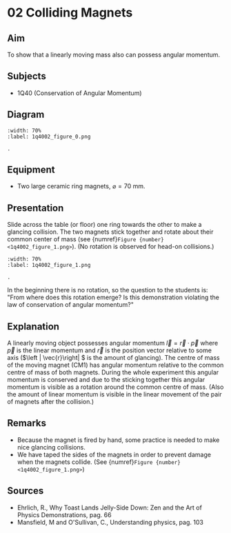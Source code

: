 # 02 Colliding Magnets   
  
## Aim   
 To show that a linearly moving mass also can possess angular momentum.    
  
## Subjects   
* 1Q40 (Conservation of Angular Momentum)   

## Diagram
   
```{figure} figures/figure_0.png
:width: 70%  
:label: 1q4002_figure_0.png  

. 
```

## Equipment
 *  Two large ceramic ring magnets, $\varnothing = 70\mathrm{~mm}$.
     
  
## Presentation   
 Slide across the table (or floor) one ring towards the other to make a glancing collision. The two magnets stick together and rotate about their common center of mass (see {numref}`Figure {number} <1q4002_figure_1.png>`). (No rotation is observed for head-on collisions.)    

```{figure} figures/figure_1.png
:width: 70%  
:label: 1q4002_figure_1.png  

. 
```

In the beginning there is no rotation, so the question to the students is: "From where does this rotation emerge? Is this demonstration violating the law of conservation of angular momentum?"    
  
## Explanation   
 A linearly moving object possesses angular momentum $\vec{l}=\vec{r}\cdot\vec{p}$ where $\vec{p}$ is the linear momentum and $\vec{r}$ is the position vector relative to some axis ($\left | \vec{r}\right| $ is the amount of glancing). The centre of mass of the moving magnet (CM1) has angular momentum relative to the common centre of mass of both magnets. During the whole experiment this angular momentum is conserved and due to the sticking together this angular momentum is visible as a rotation around the common centre of mass. (Also the amount of linear momentum is visible in the linear movement of the pair of magnets after the collision.)    
  
## Remarks
 *  Because the magnet is fired by hand, some practice is needed to make nice glancing collisions. 
 *  We have taped the sides of the magnets in order to prevent damage when the magnets collide. (See {numref}`Figure {number} <1q4002_figure_1.png>`)
   
  
## Sources
 *  Ehrlich, R., Why Toast Lands Jelly-Side Down: Zen and the Art of Physics Demonstrations, pag. 66 
 *  Mansfield, M and O'Sullivan, C., Understanding physics, pag. 103
  